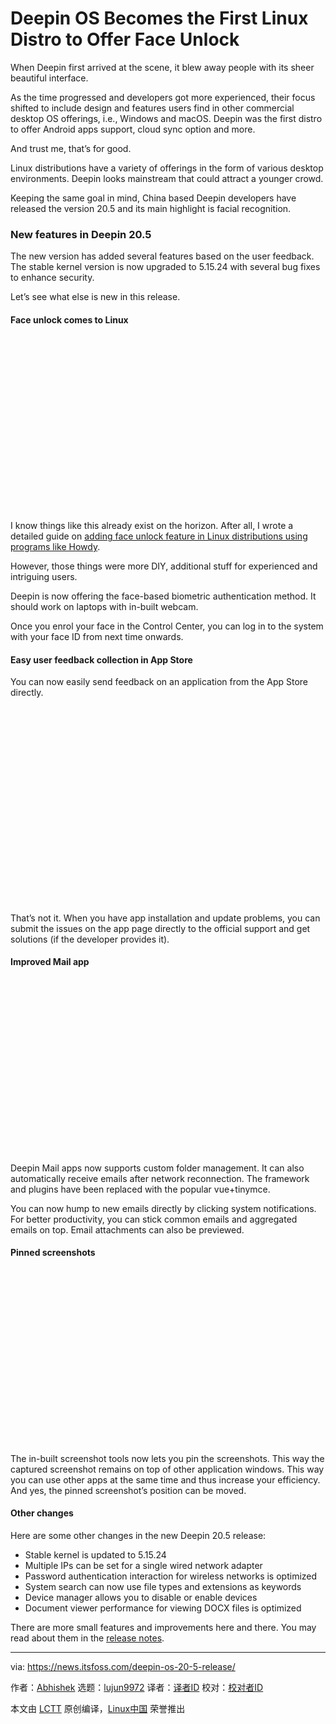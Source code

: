 [#]: subject: "Deepin OS Becomes the First Linux Distro to Offer Face Unlock"
[#]: via: "https://news.itsfoss.com/deepin-os-20-5-release/"
[#]: author: "Abhishek https://news.itsfoss.com/author/root/"
[#]: collector: "lujun9972"
[#]: translator: " "
[#]: reviewer: " "
[#]: publisher: " "
[#]: url: " "

Deepin OS Becomes the First Linux Distro to Offer Face Unlock
======

When Deepin first arrived at the scene, it blew away people with its sheer beautiful interface.

As the time progressed and developers got more experienced, their focus shifted to include design and features users find in other commercial desktop OS offerings, i.e., Windows and macOS. Deepin was the first distro to offer Android apps support, cloud sync option and more.

And trust me, that’s for good.

Linux distributions have a variety of offerings in the form of various desktop environments. Deepin looks mainstream that could attract a younger crowd.

Keeping the same goal in mind, China based Deepin developers have released the version 20.5 and its main highlight is facial recognition.

### New features in Deepin 20.5

The new version has added several features based on the user feedback. The stable kernel version is now upgraded to 5.15.24 with several bug fixes to enhance security.

Let’s see what else is new in this release.

#### Face unlock comes to Linux

![][1]

I know things like this already exist on the horizon. After all, I wrote a detailed guide on [adding face unlock feature in Linux distributions using programs like Howdy][2].

However, those things were more DIY, additional stuff for experienced and intriguing users.

Deepin is now offering the face-based biometric authentication method. It should work on laptops with in-built webcam.

Once you enrol your face in the Control Center, you can log in to the system with your face ID from next time onwards.

#### Easy user feedback collection in App Store

You can now easily send feedback on an application from the App Store directly.

![][3]

That’s not it. When you have app installation and update problems, you can submit the issues on the app page directly to the official support and get solutions (if the developer provides it).

#### Improved Mail app

![][1]

Deepin Mail apps now supports custom folder management. It can also automatically receive emails after network reconnection. The framework and plugins have been replaced with the popular vue+tinymce.

You can now hump to new emails directly by clicking system notifications. For better productivity, you can stick common emails and aggregated emails on top. Email attachments can also be previewed.

#### Pinned screenshots

![][1]

The in-built screenshot tools now lets you pin the screenshots. This way the captured screenshot remains on top of other application windows. This way you can use other apps at the same time and thus increase your efficiency. And yes, the pinned screenshot’s position can be moved.

#### Other changes

Here are some other changes in the new Deepin 20.5 release:

  * Stable kernel is updated to 5.15.24
  * Multiple IPs can be set for a single wired network adapter
  * Password authentication interaction for wireless networks is optimized
  * System search can now use file types and extensions as keywords
  * Device manager allows you to disable or enable devices
  * Document viewer performance for viewing DOCX files is optimized



There are more small features and improvements here and there. You may read about them in the [release notes][4].

--------------------------------------------------------------------------------

via: https://news.itsfoss.com/deepin-os-20-5-release/

作者：[Abhishek][a]
选题：[lujun9972][b]
译者：[译者ID](https://github.com/译者ID)
校对：[校对者ID](https://github.com/校对者ID)

本文由 [LCTT](https://github.com/LCTT/TranslateProject) 原创编译，[Linux中国](https://linux.cn/) 荣誉推出

[a]: https://news.itsfoss.com/author/root/
[b]: https://github.com/lujun9972
[1]: data:image/svg+xml;base64,PHN2ZyBoZWlnaHQ9IjQzMyIgd2lkdGg9Ijc4MCIgeG1sbnM9Imh0dHA6Ly93d3cudzMub3JnLzIwMDAvc3ZnIiB2ZXJzaW9uPSIxLjEiLz4=
[2]: https://itsfoss.com/face-unlock-ubuntu/
[3]: data:image/svg+xml;base64,PHN2ZyBoZWlnaHQ9IjQ4OCIgd2lkdGg9Ijc4MCIgeG1sbnM9Imh0dHA6Ly93d3cudzMub3JnLzIwMDAvc3ZnIiB2ZXJzaW9uPSIxLjEiLz4=
[4]: https://www.deepin.org/en/2022/03/31/deepin-20-5/
